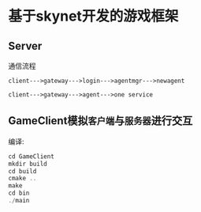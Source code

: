 # 基于skynet开发的游戏框架

## Server
通信流程

`client--->gateway--->login--->agentmgr--->newagent`

`client--->gateway--->agent--->one service`


## GameClient模拟`客户端`与`服务器`进行交互

编译:
```cpp
cd GameClient
mkdir build
cd build
cmake ..
make
cd bin
./main
```

